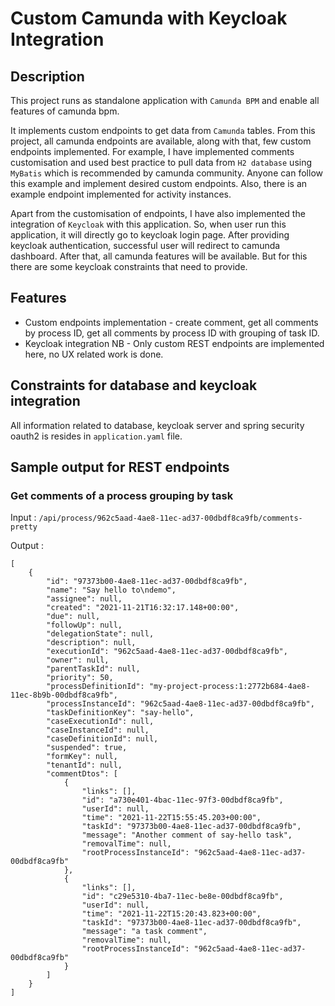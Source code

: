 # Custom Camunda with Keycloak Integration

## Description
This project runs as standalone application with `Camunda BPM` and enable all features of camunda bpm.

It implements custom endpoints to get data from `Camunda` tables. From this project, all camunda endpoints are 
available, along with that, few custom endpoints implemented. For example, I have implemented comments customisation and used best 
practice to pull data from `H2 database` using `MyBatis` which is recommended by camunda community. Anyone can follow 
this example and implement desired custom endpoints. Also, there is an example endpoint implemented for activity instances.

Apart from the customisation of endpoints, I have also implemented the integration of `Keycloak` with this application. So, when user 
run this application, it will directly go to keycloak login page. After providing keycloak authentication, successful 
user will redirect to camunda dashboard. After that, all camunda features will be available. But for this there are some keycloak 
constraints that need to provide.

## Features
- Custom endpoints implementation - create comment, get all comments by process ID, get all comments by process ID with 
grouping of task ID.
- Keycloak integration
NB - Only custom REST endpoints are implemented here, no UX related work is done.


## Constraints for database and keycloak integration
All information related to database, keycloak server and spring security oauth2 is resides in `application.yaml` file.


## Sample output for REST endpoints
### Get comments of a process grouping by task
Input : `/api/process/962c5aad-4ae8-11ec-ad37-00dbdf8ca9fb/comments-pretty`

Output :
```
[
    {
        "id": "97373b00-4ae8-11ec-ad37-00dbdf8ca9fb",
        "name": "Say hello to\ndemo",
        "assignee": null,
        "created": "2021-11-21T16:32:17.148+00:00",
        "due": null,
        "followUp": null,
        "delegationState": null,
        "description": null,
        "executionId": "962c5aad-4ae8-11ec-ad37-00dbdf8ca9fb",
        "owner": null,
        "parentTaskId": null,
        "priority": 50,
        "processDefinitionId": "my-project-process:1:2772b684-4ae8-11ec-8b9b-00dbdf8ca9fb",
        "processInstanceId": "962c5aad-4ae8-11ec-ad37-00dbdf8ca9fb",
        "taskDefinitionKey": "say-hello",
        "caseExecutionId": null,
        "caseInstanceId": null,
        "caseDefinitionId": null,
        "suspended": true,
        "formKey": null,
        "tenantId": null,
        "commentDtos": [
            {
                "links": [],
                "id": "a730e401-4bac-11ec-97f3-00dbdf8ca9fb",
                "userId": null,
                "time": "2021-11-22T15:55:45.203+00:00",
                "taskId": "97373b00-4ae8-11ec-ad37-00dbdf8ca9fb",
                "message": "Another comment of say-hello task",
                "removalTime": null,
                "rootProcessInstanceId": "962c5aad-4ae8-11ec-ad37-00dbdf8ca9fb"
            },
            {
                "links": [],
                "id": "c29e5310-4ba7-11ec-be8e-00dbdf8ca9fb",
                "userId": null,
                "time": "2021-11-22T15:20:43.823+00:00",
                "taskId": "97373b00-4ae8-11ec-ad37-00dbdf8ca9fb",
                "message": "a task comment",
                "removalTime": null,
                "rootProcessInstanceId": "962c5aad-4ae8-11ec-ad37-00dbdf8ca9fb"
            }
        ]
    }
]
```
